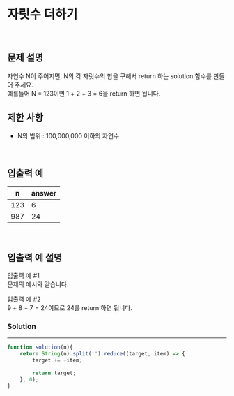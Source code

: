 # 자릿수 더하기
<br/>

## 문제 설명
자연수 N이 주어지면, N의 각 자릿수의 합을 구해서 return 하는 solution 함수를 만들어 주세요.<br/>
예를들어 N = 123이면 1 + 2 + 3 = 6을 return 하면 됩니다.
<br/>

## 제한 사항
- N의 범위 : 100,000,000 이하의 자연수

<br/>

## 입출력 예

| n | answer |
| --- | --- |
| 123 | 6 |
| 987 | 24 |

<br/>

## 입출력 예 설명

입출력 예 #1<br/>
문제의 예시와 같습니다.

입출력 예 #2<br/>
9 + 8 + 7 = 24이므로 24를 return 하면 됩니다.



### Solution

---

```javascript
function solution(n){
    return String(n).split('').reduce((target, item) => {
        target += +item;

        return target;
    }, 0);
}
```